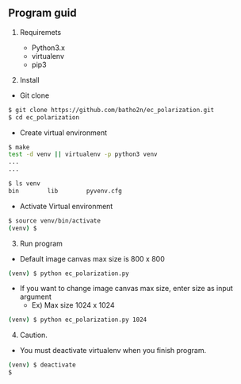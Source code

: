 ## Program guid


1. Requiremets
	* Python3.x
	* virtualenv
	* pip3

2. Install
- Git clone
```sh
$ git clone https://github.com/batho2n/ec_polarization.git
$ cd ec_polarization
```
- Create virtual environment
```sh
$ make
test -d venv || virtualenv -p python3 venv
...
...

$ ls venv
bin        lib        pyvenv.cfg

```
- Activate Virtual environment
```sh
$ source venv/bin/activate
(venv) $
```

3. Run program
* Default image canvas max size is 800 x 800
```sh
(venv) $ python ec_polarization.py
```
* If you want to change image canvas max size, enter size as input argument
	* Ex) Max size 1024 x 1024
```sh
(venv) $ python ec_polarization.py 1024
```

4. Caution.
* You must deactivate virtualenv when you finish program.
```sh
(venv) $ deactivate
$
```
